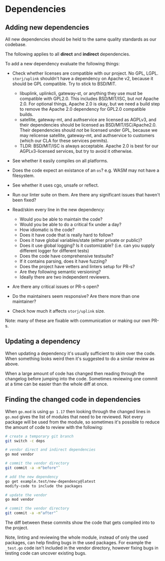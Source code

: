 # Dependencies

## Adding new dependencies

All new dependencies should be held to the same quality standards as our codebase.

The following applies to all **direct** and **indirect** dependencies.

To add a new dependency evaluate the following things:

* Check whether licenses are compatible with our project. No GPL, LGPL. `storj/uplink` shouldn't have a dependency on Apache v2, because it should be GPL compatible. Try to stick to BSD/MIT.
    * libuplink, uplinkcli, gateway-st, or anything they use must be compatible with GPL2.0. This includes BSD/MIT/ISC, but _not_ Apache 2.0. For optional things, Apache 2.0 is okay, but we need a build step to remove the Apache 2.0 dependency for GPL2.0 compatible builds.
    * satellite, gateway-mt, and authservice are licensed as AGPLv3, and their dependencies should be licensed as BSD/MIT/ISC/Apache2.0. Their dependencies should _not_ be licensed under GPL, because we may relicense satellite, gateway-mt, and authservice to customers (which our CLA for these services permits).
    * TLDR: BSD/MIT/ISC is always acceptable. Apache 2.0 is best for our AGPLv3-licensed services, but try to avoid it otherwise.

* See whether it easily compiles on all platforms.

* Does the code expect an existance of an `os`? e.g. WASM may not have a filesystem.

* See whether it uses cgo, unsafe or reflect.

* Run our linter suite on them. Are there any significant issues that haven't been fixed?

* Read/skim every line in the new dependency:

	* Would you be able to maintain the code?
	* Would you be able to do a critical fix under a day?
	* How idiomatic is the code?
	* Does it have code that is really hard to follow?
	* Does it have global variables/state (either private or public)?
	* Does it use global logging? Is it customizable? (i.e. can you supply different logger for different tests)
	* Does the code have comprehensive testsuite?
	* If it contains parsing, does it have fuzzing?
	* Does the project have vetters and linters setup for PR-s?
	* Are they following semantic versioning?
	* Ideally there are two independent reviewers.

* Are there any critical issues or PR-s open?

* Do the maintainers seem responsive? Are there more than one maintainer?

* Check how much it affects `storj/uplink` size.

Note: many of these are fixable with communication or making our own PR-s.

## Updating a dependency

When updating a dependency it's usually sufficient to skim over the code.
When something looks weird then it's suggested to do a similar review as above.

When a large amount of code has changed then reading through the changelog
before jumping into the code. Sometimes reviewing one commit at a time can
be easier than the whole diff at once.

## Finding the changed code in dependencies

When `go.mod` is using `go 1.17` then looking through the changed lines
in `go.mod` gives the list of modules that need to be reviewed.
Not every package will be used from the module, so sometimes it's possible
to reduce the amount of code to review with the following:

``` sh
# create a temporary git branch
git switch -c deps

# vendor direct and indirect dependencies
go mod vendor

# commit the vendor directory
git commit -a -m"before"`

# add the new dependency
go get example.test/new-dependency@latest
modify-code to include the packages

# update the vendor
go mod vendor

# commit the vendor directory
git commit -a -m"after"`
```

The diff between these commits show the code that gets compiled into to the
project.

Note, linting and reviewing the whole module, instead of only the used
packages, can help finding bugs in the used packages. For example the
`_test.go` code isn't included in the vendor directory, however fixing
bugs in testing code can uncover existing bugs.
